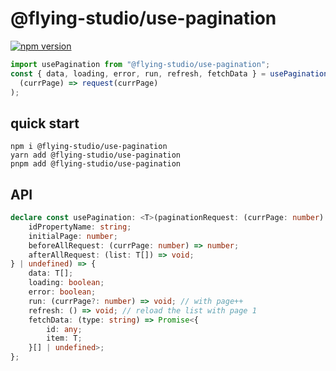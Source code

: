 # @flying-studio/use-pagination 

[![npm version](https://badge.fury.io/js/@flying-studio%2Fuse-pagination.svg)](https://www.npmjs.com/package/@flying-studio/use-pagination)

```javascript
import usePagination from "@flying-studio/use-pagination";
const { data, loading, error, run, refresh, fetchData } = usePagination(
  (currPage) => request(currPage)
);
```

## quick start

```shell
npm i @flying-studio/use-pagination
yarn add @flying-studio/use-pagination
pnpm add @flying-studio/use-pagination
```

## API
```typescript
declare const usePagination: <T>(paginationRequest: (currPage: number) => Promise<T[]>, option?: {
    idPropertyName: string;
    initialPage: number;
    beforeAllRequest: (currPage: number) => number;
    afterAllRequest: (list: T[]) => void;
} | undefined) => {
    data: T[];
    loading: boolean;
    error: boolean;
    run: (currPage?: number) => void; // with page++
    refresh: () => void; // reload the list with page 1
    fetchData: (type: string) => Promise<{
        id: any;
        item: T;
    }[] | undefined>; 
};
```
